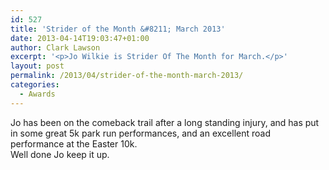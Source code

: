 ```yaml
---
id: 527
title: 'Strider of the Month &#8211; March 2013'
date: 2013-04-14T19:03:47+01:00
author: Clark Lawson
excerpt: '<p>Jo Wilkie is Strider Of The Month for March.</p>'
layout: post
permalink: /2013/04/strider-of-the-month-march-2013/
categories:
  - Awards
---
```

Jo has been on the comeback trail after a long standing injury, and has put in some great 5k park run performances, and an excellent road performance at the Easter 10k.  
Well done Jo keep it up.